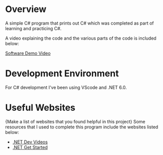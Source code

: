 # Overview

A simple C# program that prints out C# which was completed as part of learning and practicing C#. 

A video explaining the code and the various parts of the code is included below: 


[Software Demo Video](https://youtu.be/Ju46D7e5cX4)

# Development Environment

For C# development I've been using VScode and .NET 6.0. 

# Useful Websites

{Make a list of websites that you found helpful in this project}
Some resources that I used to complete this program include the websites listed below: 
* [.NET Dev Videos](https://dotnet.microsoft.com/en-us/learn/videos)
* [.NET Get Started](https://learn.microsoft.com/en-us/dotnet/core/get-started)
